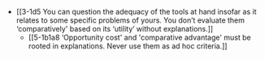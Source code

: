 - [[3-1d5 You can question the adequacy of the tools at hand insofar as it relates to some specific problems of yours. You don’t evaluate them ‘comparatively' based on its ‘utility’ without explanations.]]
	- [[5-1b1a8 ‘Opportunity cost' and 'comparative advantage' must be rooted in explanations. Never use them as ad hoc criteria.]]
